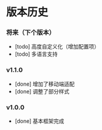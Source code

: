 # 版本历史

### 将来（下个版本）
* [todo] 高度自定义化（增加配置项）
* [todo] 多语言支持
### v1.1.0
* [done] 增加了移动端适配
* [done] 调整了部分样式
### v1.0.0
* [done] 基本框架完成
